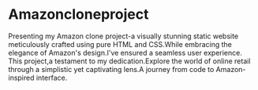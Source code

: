 # Amazoncloneproject
Presenting my Amazon clone project-a visually stunning static website meticulously crafted using pure HTML and CSS.While embracing the elegance of Amazon's design.I've ensured a seamless user experience.
This project,a testament to my dedication.Explore the world of online retail through a simplistic yet captivating lens.A journey from code to Amazon-inspired interface.
